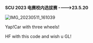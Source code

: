 **SCU 2023 电赛校内选拔赛  ---->23.5.20**

![IMG_20230511_161039](D:\A_moluo_document\SCU_SMARTCAR\EEdesign\docforREADME\ourCAR.jpg)

Yap!Car with three wheels!

HF with this code and wish u GL!